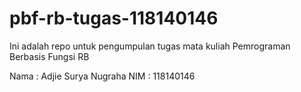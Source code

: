 # pbf-rb-tugas-118140146
Ini adalah repo untuk pengumpulan tugas mata kuliah Pemrograman Berbasis Fungsi RB

Nama : Adjie Surya Nugraha
NIM  : 118140146
